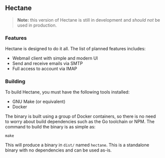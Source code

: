 ## Hectane

> **Note:** this version of Hectane is still in development and _should not_ be used in production.

### Features

Hectane is designed to do it all. The list of planned features includes:

- Webmail client with simple and modern UI
- Send and receive emails via SMTP
- Full access to account via IMAP

### Building

To build Hectane, you must have the following tools installed:

- GNU Make (or equivalent)
- Docker

The binary is built using a group of Docker containers, so there is no need to worry about build dependencies such as the Go toolchain or NPM. The command to build the binary is as simple as:

    make

This will produce a binary in `dist/` named `hectane`. This is a standalone binary with no dependencies and can be used as-is.
